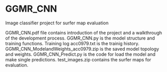# GGMR_CNN
Image classifier project for surfer map evaluation

GGMR_CNN.pdf file contains introduction of the project and a walkthrough of the development process.
GGMR_CNN.py is the model structure and training functions.
Training log acc0979.txt is the trainig history.
GGMR_CNN_ModelandWeights_acc0979.zip is the saved model topology and weights.
GGMR_CNN_Predict.py is the code for load the model and make single predictions.
test_images.zip contains the surfer maps for evaluation.

